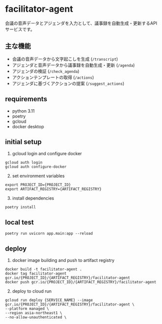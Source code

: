 # facilitator-agent

会議の音声データとアジェンダを入力として、議事録を自動生成・更新するAPIサービスです。

## 主な機能

- 会議の音声データから文字起こしを生成 (`/transcript`)
- アジェンダと音声データから議事録を自動生成・更新 (`/agenda`)
- アジェンダの検証 (`/check_agenda`)
- アクションテンプレートの取得 (`/actions`)
- アジェンダに基づくアクションの提案 (`/suggest_actions`)

## requirements
- python 3.11
- poetry
- gcloud
- docker desktop

## initial setup
1. gcloud login and configure docker
```
gcloud auth login
gcloud auth configure-docker
```

2. set environment variables
```
export PROJECT_ID={PROJECT_ID}
export ARTIFACT_REGISTRY={ARTIFACT_REGISTRY}
```

3. install dependencies
```
poetry install
```

## local test
```
poetry run uvicorn app.main:app --reload
```


## deploy
1. docker image building and push to artifact registry

```
docker build -t facilitator-agent .
docker tag facilitator-agent gcr.io/{PROJECT_ID}/{ARTIFACT_REGISTRY}/facilitator-agent
docker push gcr.io/{PROJECT_ID}/{ARTIFACT_REGISTRY}/facilitator-agent
```

2. deploy to cloud run

```
gcloud run deploy {SERVICE_NAME} --image gcr.io/{PROJECT_ID}/{ARTIFACT_REGISTRY}/facilitator-agent \
--platform managed \
--region asia-northeast1 \
--no-allow-unauthenticated \
```
